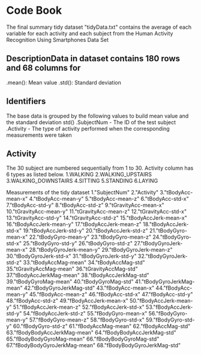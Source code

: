 # Code Book
The final summary tidy dataset "tidyData.txt" contains the average of each variable for each activity and each subject
from the Human Activity Recognition Using Smartphones Data Set

## DescriptionData in dataset contains 180 rows and 68 columns for 
.mean(): Mean value
.std(): Standard deviation

## Identifiers 
The base data is grouped by the following values to build mean value and the standard deviation std()
.SubjectNum - The ID of the test subject
.Activity - The type of activity performed when the corresponding measurements were taken

## Activity
The 30 subject are numbered sequentially from 1 to 30. Activity column has 6 types as listed below.
1.WALKING
2.WALKING_UPSTAIRS
3.WALKING_DOWNSTAIRS
4.SITTING
5.STANDING
6.LAYING

Measurements of the tidy dataset
1."SubjectNum"
2."Activity"
3."tBodyAcc-mean-x"
4."tBodyAcc-mean-y"
5."tBodyAcc-mean-z"
6."tBodyAcc-std-x"
7."tBodyAcc-std-y"
8."tBodyAcc-std-z"
9."tGravityAcc-mean-x"
10."tGravityAcc-mean-y"
11."tGravityAcc-mean-z"
12."tGravityAcc-std-x"
13."tGravityAcc-std-y"
14."tGravityAcc-std-z"
15."tBodyAccJerk-mean-x"
16."tBodyAccJerk-mean-y"
17."tBodyAccJerk-mean-z"
18."tBodyAccJerk-std-x"
19."tBodyAccJerk-std-y"
20."tBodyAccJerk-std-z"
21."tBodyGyro-mean-x"
22."tBodyGyro-mean-y"
23."tBodyGyro-mean-z"
24."tBodyGyro-std-x"
25."tBodyGyro-std-y"
26."tBodyGyro-std-z"
27."tBodyGyroJerk-mean-x"
28."tBodyGyroJerk-mean-y"
29."tBodyGyroJerk-mean-z"
30."tBodyGyroJerk-std-x"
31."tBodyGyroJerk-std-y"
32."tBodyGyroJerk-std-z"
33."tBodyAccMag-mean"
34."tBodyAccMag-std"
35."tGravityAccMag-mean"
36."tGravityAccMag-std"
37."tBodyAccJerkMag-mean"
38."tBodyAccJerkMag-std"
39."tBodyGyroMag-mean"
40."tBodyGyroMag-std"
41."tBodyGyroJerkMag-mean"
42."tBodyGyroJerkMag-std"
43."fBodyAcc-mean-x"
44."fBodyAcc-mean-y"
45."fBodyAcc-mean-z"
46."fBodyAcc-std-x"
47."fBodyAcc-std-y"
48."fBodyAcc-std-z"
49."fBodyAccJerk-mean-x"
50."fBodyAccJerk-mean-y"
51."fBodyAccJerk-mean-z"
52."fBodyAccJerk-std-x"
53."fBodyAccJerk-std-y"
54."fBodyAccJerk-std-z"
55."fBodyGyro-mean-x"
56."fBodyGyro-mean-y"
57."fBodyGyro-mean-z"
58."fBodyGyro-std-x"
59."fBodyGyro-std-y"
60."fBodyGyro-std-z"
61."fBodyAccMag-mean"
62."fBodyAccMag-std"
63."fBodyBodyAccJerkMag-mean"
64."fBodyBodyAccJerkMag-std"
65."fBodyBodyGyroMag-mean"
66."fBodyBodyGyroMag-std"
67."fBodyBodyGyroJerkMag-mean"
68."fBodyBodyGyroJerkMag-std"